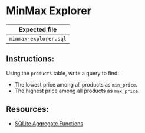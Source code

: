 # MinMax Explorer

| Expected file |
| ------------- |
| `minmax-explorer.sql` |

## Instructions:

Using the `products` table, write a query to find:

- The lowest price among all products as `min_price`.
- The highest price among all products as `max_price`.

## Resources:

- [SQLite Aggregate Functions](https://www.sqlite.org/lang_aggfunc.html#sum:~:text=Descriptions%20of%20built%2Din%20aggregate%20functions)
